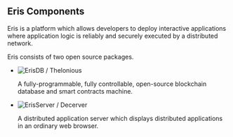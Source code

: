 ## Eris Components

Eris is a platform which allows developers to deploy interactive applications where application logic is reliably and securely executed by a distributed network.

Eris consists of two open source packages.

<ul class="col-2 eris-components">
    <li class="col">
        <div class="wrap">
            <img src="{{ site.url }}{{ site.images_dir }}/ErisDb_Thelonious.png" alt="ErisDB / Thelonious" />
            <p>A fully-programmable, fully controllable, open-source blockchain database and smart contracts machine.</p>
        </div>
    </li>
    <li class="col">
        <div class="wrap">
            <img src="{{ site.url }}{{ site.images_dir }}/ErisServer_Decerver.png" alt="ErisServer / Decerver" />
            <p>A distributed application server which displays distributed applications in an ordinary web browser.</p>
        </div>
    </li>
</ul>